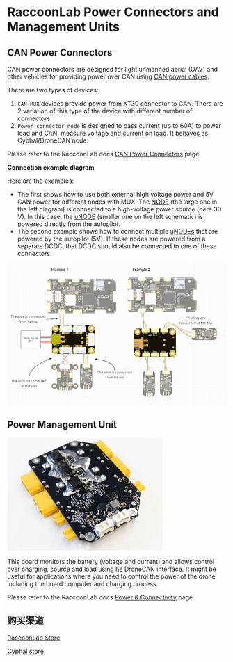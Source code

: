 # RaccoonLab Power Connectors and Management Units

## CAN Power Connectors

CAN power connectors are designed for light unmanned aerial (UAV) and other vehicles for providing power over CAN using [CAN power cables](https://docs.raccoonlab.co/guide/pmu/wires/).

There are two types of devices:

1. `CAN-MUX` devices provide power from XT30 connector to CAN.
  There are 2 variation of this type of the device with different number of connectors.
2. `Power connector node` is designed to pass current (up to 60A) to power load and CAN, measure voltage and current on load.
  It behaves as Cyphal/DroneCAN node.

Please refer to the RaccoonLab docs [CAN Power Connectors](https://docs.raccoonlab.co/guide/pmu/power/) page.

**Connection example diagram**

Here are the examples:

- The first shows how to use both external high voltage power and 5V CAN power for different nodes with MUX.
  The [NODE](raccoonlab_nodes.md) (the large one in the left diagram) is connected to a high-voltage power source (here 30 V).
  In this case, the [uNODE](raccoonlab_nodes.md) (smaller one on the left schematic) is powered directly from the autopilot.
- The second example shows how to connect multiple [uNODEs](raccoonlab_nodes.md) that are powered by the autopilot (5V).
  If these nodes are powered from a separate DCDC, that DCDC should also be connected to one of these connectors.

![RaccoonLab CAN Power Connector Example Diagram](../../assets/hardware/power_module/raccoonlab_can/raccoonlab_power_connector_example.png)

## Power Management Unit

![raccoonlab pmu ](../../assets/hardware/power_module/raccoonlab_can/raccoonlab_pmu.jpg)

This board monitors the battery (voltage and current) and allows control over charging, source and load using he DroneCAN interface.
It might be useful for applications where you need to control the power of the drone including the board computer and charging process.

Please refer to the RaccoonLab docs [Power & Connectivity](https://docs.raccoonlab.co/guide/pmu/) page.

## 购买渠道

[RaccoonLab Store](https://raccoonlab.co/store)

[Cyphal store](https://cyphal.store/search?q=raccoonlab)
